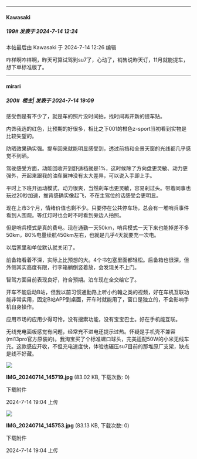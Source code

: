 ﻿
*****

####  Kawasaki  
##### 199#       发表于 2024-7-14 12:24

 本帖最后由 Kawasaki 于 2024-7-14 12:26 编辑 

咋样啊咋样啊，昨天可算试驾到su7了，心动了，销售说昨天订，11月就能提车，想下单标准版了。


*****

####  mirari  
##### 200#         楼主| 发表于 2024-7-14 19:09

感受倒是有不少了，就是车的照片没时间拍，找时间再开新的提车贴。

内饰我选的红色，比预期的好很多，相比之下001的橙色z-sport当初看到实物是比较失望的。

防晒效果确实强。提车回来就能明显感受到，透过前挡和全景天窗的光线都几乎感觉不到晒。

驾驶感受方面，动能回收开到舒适档就是1%，这时候除了方向盘更灵敏、动力更强外，开起来跟我的油车翼神没有太大差异，可以说入手即上手。

平时上下班开运动模式，动力很爽，当然刹车也更灵敏，容易刹过头。带着同事也玩过20秒加速，推背感确实像起飞，不在主驾位的话感受会更明显。

现在上市3个月，情绪价值也剩不少。只要停在公共停车场，总会有一堆哨兵事件看到人围观。等红灯时也会时不时看到旁边人拍照。

但是哨兵模式是真的费电。现在通勤一天50km，哨兵模式一天下来也能掉差不多50km，80%电量续航450km左右，也就是几乎4天就要充一次电。

以后家里和单位默认就关闭了。

前备箱看着不深，实际上比预想的大。4个书包塞里面都轻松。后备箱也很深，但外侧其实高度有限，行李箱躺倒竖着放，会发现关不上门。

智驾方面目前表现良好，符合预期。泊车现在全交给它了。

开车不能启动B站，但我以前习惯通勤路上听小约翰之类的视频，好在车机互联功能非常实用，固定B站APP到桌面，开车时就能用了，窗口是独立的，不会影响手机自身操作。

应用市场的应用少得可怜，没有搜索功能，没有宝宝巴士。好在手机能互联。

无线充电面板感觉有问题，经常充不进电还提示过热。怀疑是手机壳不兼容(mi13pro官方原装的)。我淘宝买了个标准螺口球头，完美适配50W的小米无线车充。这款感应开收，不但充电速度快，体验也碾压su7目前的那堆原厂支架，缺点是线不好藏。

<img src="https://img.saraba1st.com/forum/202407/14/190419q57m6z8zm6wvlwk5.jpg" referrerpolicy="no-referrer">

<strong>IMG_20240714_145719.jpg</strong> (83.02 KB, 下载次数: 0)

下载附件

2024-7-14 19:04 上传

<img src="https://img.saraba1st.com/forum/202407/14/190419h99ra162dgc2c92k.jpg" referrerpolicy="no-referrer">

<strong>IMG_20240714_145753.jpg</strong> (83.13 KB, 下载次数: 0)

下载附件

2024-7-14 19:04 上传

